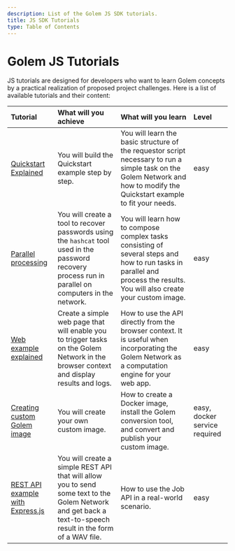 ```yaml
---
description: List of the Golem JS SDK tutorials.
title: JS SDK Tutorials
type: Table of Contents
---
```


# Golem JS Tutorials

JS tutorials are designed for developers who want to learn Golem concepts by a practical realization of proposed project challenges.
Here is a list of available tutorials and their content:

| Tutorial                                                                                         | What will you achieve                                                                                                                                        | What will you learn                                                                                                                                                        | Level                         |
| :----------------------------------------------------------------------------------------------- | :----------------------------------------------------------------------------------------------------------------------------------------------------------- | :------------------------------------------------------------------------------------------------------------------------------------------------------------------------- | :---------------------------- |
| [Quickstart Explained](/docs/ja/creators/javascript/tutorials/quickstart-explained)              | You will build the Quickstart example step by step.                                                                                                          | You will learn the basic structure of the requestor script necessary to run a simple task on the Golem Network and how to modify the Quickstart example to fit your needs. | easy                          |
| [Parallel processing](/docs/ja/creators/javascript/tutorials/running-parallel-tasks)             | You will create a tool to recover passwords using the `hashcat` tool used in the password recovery process run in parallel on computers in the network.      | You will learn how to compose complex tasks consisting of several steps and how to run tasks in parallel and process the results. You will also create your custom image.  | easy                          |
| [Web example explained](/docs/ja/creators/javascript/tutorials/running-in-browser)               | Create a simple web page that will enable you to trigger tasks on the Golem Network in the browser context and display results and logs.                     | How to use the API directly from the browser context. It is useful when incorporating the Golem Network as a computation engine for your web app.                          | easy                          |
| [Creating custom Golem image](/docs/ja/creators/javascript/tutorials/testing-golem-image)        | You will create your own custom image.                                                                                                                       | How to create a Docker image, install the Golem conversion tool, and convert and publish your custom image.                                                                | easy, docker service required |
| [REST API example with Express.js](/docs/ja/creators/javascript/tutorials/rest-api-with-express) | You will create a simple REST API that will allow you to send some text to the Golem Network and get back a text-to-speech result in the form of a WAV file. | How to use the Job API in a real-world scenario.                                                                                                                           | easy                          |
